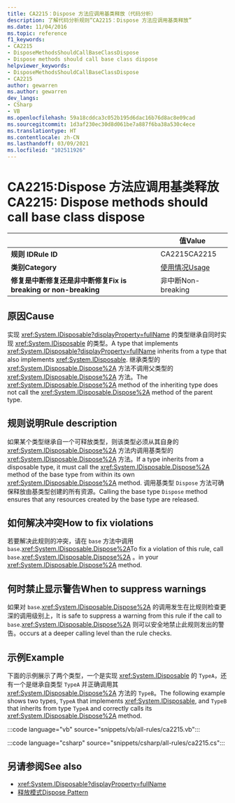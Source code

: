 ```yaml
---
title: CA2215：Dispose 方法应调用基类释放（代码分析）
description: 了解代码分析规则“CA2215：Dispose 方法应调用基类释放”
ms.date: 11/04/2016
ms.topic: reference
f1_keywords:
- CA2215
- DisposeMethodsShouldCallBaseClassDispose
- Dispose methods should call base class dispose
helpviewer_keywords:
- DisposeMethodsShouldCallBaseClassDispose
- CA2215
author: gewarren
ms.author: gewarren
dev_langs:
- CSharp
- VB
ms.openlocfilehash: 59a18cddca3c052b195d6dac16b76d8ac8e09cad
ms.sourcegitcommit: 1d3af230ec30d8d061be7a887f6ba38a530c4ece
ms.translationtype: HT
ms.contentlocale: zh-CN
ms.lasthandoff: 03/09/2021
ms.locfileid: "102511926"
---
```

# <a name="ca2215-dispose-methods-should-call-base-class-dispose"></a><span data-ttu-id="f533a-103">CA2215:Dispose 方法应调用基类释放</span><span class="sxs-lookup"><span data-stu-id="f533a-103">CA2215: Dispose methods should call base class dispose</span></span>

| | <span data-ttu-id="f533a-104">值</span><span class="sxs-lookup"><span data-stu-id="f533a-104">Value</span></span> |
|-|-|
| <span data-ttu-id="f533a-105">**规则 ID**</span><span class="sxs-lookup"><span data-stu-id="f533a-105">**Rule ID**</span></span> |<span data-ttu-id="f533a-106">CA2215</span><span class="sxs-lookup"><span data-stu-id="f533a-106">CA2215</span></span>|
| <span data-ttu-id="f533a-107">**类别**</span><span class="sxs-lookup"><span data-stu-id="f533a-107">**Category**</span></span> |[<span data-ttu-id="f533a-108">使用情况</span><span class="sxs-lookup"><span data-stu-id="f533a-108">Usage</span></span>](usage-warnings.md)|
| <span data-ttu-id="f533a-109">**修复是中断修复还是非中断修复**</span><span class="sxs-lookup"><span data-stu-id="f533a-109">**Fix is breaking or non-breaking**</span></span> |<span data-ttu-id="f533a-110">非中断</span><span class="sxs-lookup"><span data-stu-id="f533a-110">Non-breaking</span></span>|

## <a name="cause"></a><span data-ttu-id="f533a-111">原因</span><span class="sxs-lookup"><span data-stu-id="f533a-111">Cause</span></span>

<span data-ttu-id="f533a-112">实现 <xref:System.IDisposable?displayProperty=fullName> 的类型继承自同时实现 <xref:System.IDisposable> 的类型。</span><span class="sxs-lookup"><span data-stu-id="f533a-112">A type that implements <xref:System.IDisposable?displayProperty=fullName> inherits from a type that also implements <xref:System.IDisposable>.</span></span> <span data-ttu-id="f533a-113">继承类型的 <xref:System.IDisposable.Dispose%2A> 方法不调用父类型的 <xref:System.IDisposable.Dispose%2A> 方法。</span><span class="sxs-lookup"><span data-stu-id="f533a-113">The <xref:System.IDisposable.Dispose%2A> method of the inheriting type does not call the <xref:System.IDisposable.Dispose%2A> method of the parent type.</span></span>

## <a name="rule-description"></a><span data-ttu-id="f533a-114">规则说明</span><span class="sxs-lookup"><span data-stu-id="f533a-114">Rule description</span></span>

<span data-ttu-id="f533a-115">如果某个类型继承自一个可释放类型，则该类型必须从其自身的 <xref:System.IDisposable.Dispose%2A> 方法内调用基类型的 <xref:System.IDisposable.Dispose%2A> 方法。</span><span class="sxs-lookup"><span data-stu-id="f533a-115">If a type inherits from a disposable type, it must call the <xref:System.IDisposable.Dispose%2A> method of the base type from within its own <xref:System.IDisposable.Dispose%2A> method.</span></span> <span data-ttu-id="f533a-116">调用基类型 `Dispose` 方法可确保释放由基类型创建的所有资源。</span><span class="sxs-lookup"><span data-stu-id="f533a-116">Calling the base type `Dispose` method ensures that any resources created by the base type are released.</span></span>

## <a name="how-to-fix-violations"></a><span data-ttu-id="f533a-117">如何解决冲突</span><span class="sxs-lookup"><span data-stu-id="f533a-117">How to fix violations</span></span>

<span data-ttu-id="f533a-118">若要解决此规则的冲突，请在 `base` 方法中调用 `base`.<xref:System.IDisposable.Dispose%2A></span><span class="sxs-lookup"><span data-stu-id="f533a-118">To fix a violation of this rule, call `base`.<xref:System.IDisposable.Dispose%2A></span></span> <span data-ttu-id="f533a-119">。</span><span class="sxs-lookup"><span data-stu-id="f533a-119">in your <xref:System.IDisposable.Dispose%2A> method.</span></span>

## <a name="when-to-suppress-warnings"></a><span data-ttu-id="f533a-120">何时禁止显示警告</span><span class="sxs-lookup"><span data-stu-id="f533a-120">When to suppress warnings</span></span>

<span data-ttu-id="f533a-121">如果对 `base`.<xref:System.IDisposable.Dispose%2A> 的调用发生在比规则检查更深的调用级别上，</span><span class="sxs-lookup"><span data-stu-id="f533a-121">It is safe to suppress a warning from this rule if the call to `base`.<xref:System.IDisposable.Dispose%2A></span></span> <span data-ttu-id="f533a-122">则可以安全地禁止此规则发出的警告。</span><span class="sxs-lookup"><span data-stu-id="f533a-122">occurs at a deeper calling level than the rule checks.</span></span>

## <a name="example"></a><span data-ttu-id="f533a-123">示例</span><span class="sxs-lookup"><span data-stu-id="f533a-123">Example</span></span>

<span data-ttu-id="f533a-124">下面的示例展示了两个类型，一个是实现 <xref:System.IDisposable> 的 `TypeA`，还有一个是继承自类型 `TypeA` 并正确调用其 <xref:System.IDisposable.Dispose%2A> 方法的 `TypeB`。</span><span class="sxs-lookup"><span data-stu-id="f533a-124">The following example shows two types, `TypeA` that implements <xref:System.IDisposable>, and `TypeB` that inherits from type `TypeA` and correctly calls its <xref:System.IDisposable.Dispose%2A> method.</span></span>

:::code language="vb" source="snippets/vb/all-rules/ca2215.vb":::

:::code language="csharp" source="snippets/csharp/all-rules/ca2215.cs":::

## <a name="see-also"></a><span data-ttu-id="f533a-125">另请参阅</span><span class="sxs-lookup"><span data-stu-id="f533a-125">See also</span></span>

- <xref:System.IDisposable?displayProperty=fullName>
- [<span data-ttu-id="f533a-126">释放模式</span><span class="sxs-lookup"><span data-stu-id="f533a-126">Dispose Pattern</span></span>](../../../standard/garbage-collection/implementing-dispose.md)
